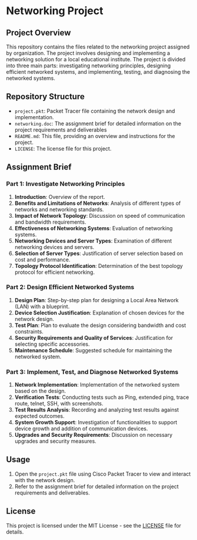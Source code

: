 # Networking Project

## Project Overview

This repository contains the files related to the networking project assigned by organization. The project involves designing and implementing a networking solution for a local educational institute. The project is divided into three main parts: investigating networking principles, designing efficient networked systems, and implementing, testing, and diagnosing the networked systems.

## Repository Structure

- `project.pkt`: Packet Tracer file containing the network design and implementation.
- `networking.doc`: The assignment brief for detailed information on the project requirements and deliverables
- `README.md`: This file, providing an overview and instructions for the project.
- `LICENSE`: The license file for this project.


## Assignment Brief

### Part 1: Investigate Networking Principles

1. **Introduction**: Overview of the report.
2. **Benefits and Limitations of Networks**: Analysis of different types of networks and networking standards.
3. **Impact of Network Topology**: Discussion on speed of communication and bandwidth requirements.
4. **Effectiveness of Networking Systems**: Evaluation of networking systems.
5. **Networking Devices and Server Types**: Examination of different networking devices and servers.
6. **Selection of Server Types**: Justification of server selection based on cost and performance.
7. **Topology Protocol Identification**: Determination of the best topology protocol for efficient networking.

### Part 2: Design Efficient Networked Systems

1. **Design Plan**: Step-by-step plan for designing a Local Area Network (LAN) with a blueprint.
2. **Device Selection Justification**: Explanation of chosen devices for the network design.
3. **Test Plan**: Plan to evaluate the design considering bandwidth and cost constraints.
4. **Security Requirements and Quality of Services**: Justification for selecting specific accessories.
5. **Maintenance Schedule**: Suggested schedule for maintaining the networked system.

### Part 3: Implement, Test, and Diagnose Networked Systems

1. **Network Implementation**: Implementation of the networked system based on the design.
2. **Verification Tests**: Conducting tests such as Ping, extended ping, trace route, telnet, SSH, with screenshots.
3. **Test Results Analysis**: Recording and analyzing test results against expected outcomes.
4. **System Growth Support**: Investigation of functionalities to support device growth and addition of communication devices.
5. **Upgrades and Security Requirements**: Discussion on necessary upgrades and security measures.

## Usage

1. Open the `project.pkt` file using Cisco Packet Tracer to view and interact with the network design.
2. Refer to the assignment brief for detailed information on the project requirements and deliverables.

## License

This project is licensed under the MIT License - see the [LICENSE](LICENSE) file for details.
